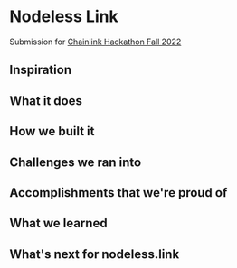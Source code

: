 # Nodeless Link
Submission for [Chainlink Hackathon Fall 2022](https://chainlinkfall2022.devpost.com/)
## Inspiration

## What it does

## How we built it

## Challenges we ran into

## Accomplishments that we're proud of

## What we learned

## What's next for nodeless.link

